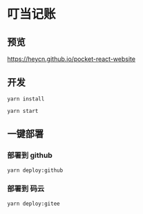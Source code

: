 # 叮当记账

## 预览

https://heycn.github.io/pocket-react-website

## 开发

`yarn install`

`yarn start`


## 一键部署

### 部署到 github

`yarn deploy:github`

### 部署到 码云

`yarn deploy:gitee`
